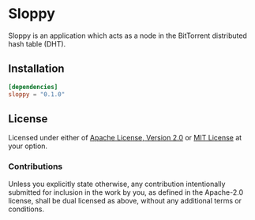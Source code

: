 # Sloppy

Sloppy is an application which acts as a node in the BitTorrent distributed hash
table (DHT).

## Installation

```toml
[dependencies]
sloppy = "0.1.0"
```

## License

Licensed under either of [Apache License, Version 2.0][LICENSE_APACHE] or [MIT
License][LICENSE_MIT] at your option.

### Contributions

Unless you explicitly state otherwise, any contribution intentionally submitted
for inclusion in the work by you, as defined in the Apache-2.0 license, shall be
dual licensed as above, without any additional terms or conditions.

[LICENSE_APACHE]: LICENSE-APACHE
[LICENSE_MIT]: LICENSE-MIT